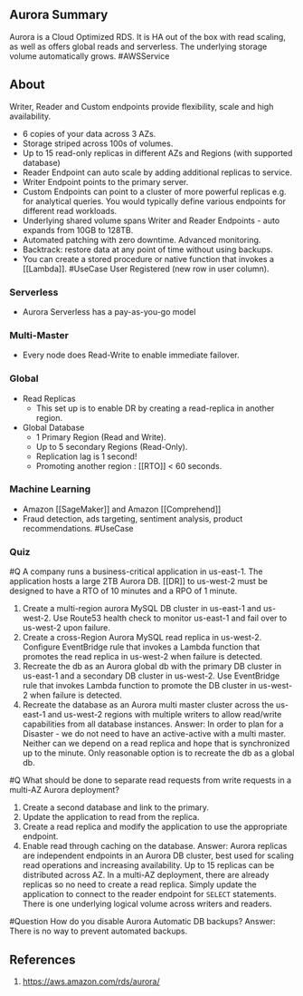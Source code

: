 ## Aurora Summary
Aurora is a Cloud Optimized RDS. It is HA out of the box with read scaling, as well as offers global reads and serverless. The underlying storage volume automatically grows. #AWSService 
## About
Writer, Reader and Custom endpoints provide flexibility, scale and high availability.
- 6 copies of your data across 3 AZs.
- Storage striped across 100s of volumes.
- Up to 15 read-only replicas in different AZs and Regions (with supported database)
- Reader Endpoint can auto scale by adding additional replicas to service.
- Writer Endpoint points to the primary server.
- Custom Endpoints can point to a cluster of more powerful replicas e.g. for analytical queries. You would typically define various endpoints for different read workloads.
- Underlying shared volume spans Writer and Reader Endpoints - auto expands from 10GB to 128TB.
- Automated patching with zero downtime. Advanced monitoring.
- Backtrack: restore data at any point of time without using backups.
- You can create a stored procedure or native function that invokes a [[Lambda]]. #UseCase User Registered (new row in user column).
### Serverless
- Aurora Serverless has a pay-as-you-go model
### Multi-Master
- Every node does Read-Write to enable immediate failover.
### Global
* Read Replicas 
	* This set up is to enable DR by creating a read-replica in another region.
* Global Database
	* 1 Primary Region (Read and Write).
	* Up to 5 secondary Regions (Read-Only).
	* Replication lag is 1 second!
	* Promoting another region : [[RTO]] < 60 seconds.
### Machine Learning
-  Amazon [[SageMaker]] and Amazon [[Comprehend]]
- Fraud detection, ads targeting, sentiment analysis, product recommendations. #UseCase 

### Quiz
#Q A company runs a business-critical application in us-east-1. The application hosts a large 2TB Aurora DB. [[DR]] to us-west-2 must be designed to have a RTO of 10 minutes and a RPO of 1 minute.
1. Create a multi-region aurora MySQL DB cluster in us-east-1 and us-west-2. Use Route53 health check to monitor us-east-1 and fail over to us-west-2 upon failure.
2. Create a cross-Region Aurora MySQL read replica in us-west-2. Configure EventBridge rule that invokes a Lambda function that promotes the read replica in us-west-2 when failure is detected.
3. Recreate the db as an Aurora global db with the primary DB cluster in us-east-1 and a secondary DB cluster in us-west-2. Use EventBridge rule that invokes Lambda function to promote the DB cluster in us-west-2 when failure is detected.
4. Recreate the database as an Aurora multi master cluster across the us-east-1 and us-west-2 regions with multiple writers to allow read/write capabilities from all database instances.
Answer: In order to plan for a Disaster - we do not need to have an active-active with a multi master. Neither can we depend on a read replica and hope that is synchronized up to the minute. Only reasonable option is to recreate the db as a global db.

#Q What should be done to separate read requests from write requests in a multi-AZ Aurora deployment?
1. Create a second database and link to the primary.
2. Update the application to read from the replica.
3. Create a read replica and modify the application to use the appropriate endpoint.
4. Enable read through caching on the database.
Answer: Aurora replicas are independent endpoints in an Aurora DB cluster, best used for scaling read operations and increasing availability. Up to 15 replicas can be distributed across AZ. In a multi-AZ deployment, there are already replicas so no need to create a read replica. Simply update the application to connect to the reader endpoint for `SELECT` statements. There is one underlying logical volume across writers and readers.

#Question How do you disable Aurora Automatic DB backups?
Answer: There is no way to prevent automated backups.

## References

1. https://aws.amazon.com/rds/aurora/